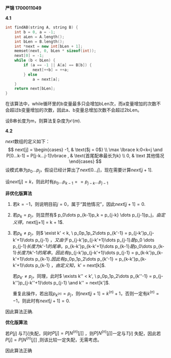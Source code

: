**严锦  1700011049**

**4.1**

```c++
int findAB(string A, string B) {
    int b = 0, a = -1;
    int aLen = A.length();
    int bLen = B.length();
    int *next = new int[bLen + 1];
    memset(next, 0, bLen * sizeof(int));
    next[0] = -1;
    while (b < bLen) {
        if (a == -1 || A[a] == B[b]) {
            next[++b] = ++a;
        } else
            a = next[a];
    }
    return next[bLen];
}
```

在该算法中，while循环里的b变量最多只会增加bLen次，而a变量增加的次数不会超过b变量增加的次数，因此a、b变量总增加次数不会超过2bLen。

设B串长度为m，则算法复杂度为$\mathcal O(m)$.

**4.2**

$next$数组的定义如下：
$$
next[j] = 
\begin{cases}
-1,  & \text{$j = 0$} \\
\max \lbrace k:0<k<j \and P[0...k-1] = P[j-k...j-1]\rbrace , & \text{首尾配串最长为k} \\
0, & \text 其他情况
\end{cases}
$$
设模式串为$p_0 \dots p_j$，假设已经计算出了$next[0…j]$，现在需要计算$next[j+1]$.

设$next[j] = k$，则此时有$p_0\dots p_{k-1} == p_{j-k} \dots p_{j-1}$

**非优化版算法**

1. 若$k = -1$，则说明目前$j = 0$，属于“其他情况”，因此$next[j+1] = 0$.

2. 若$p_k=p_j$，则显然有$ p_0\dots p_{k-1}p_k = p_{j-k} \dots p_{j-1}p_j$，由定义得，$next[j+1] = k + 1$.

3. 若$p_k \neq p_j$，则$ \exist k' < k, \ p_0p_1p_2\dots p_{k'-1} = p_{j-k'}p_{j-k'+1}\dots p_{j-1} $，又由于$ p_{j-k'}p_{j-k'+1}\dots p_{j-1}$是$p_0 \dots p_{j-1}$长度为$k'-1$的尾串，$p_{k-k'}p_{k-k'+1}\dots p_{k-1}$是$p_0\dots p_{k-1}$长度为$k'-1$的尾串，因此有$p_{j-k'}p_{j-k'+1}\dots p_{j-1} = p_{k-k'}p_{k-k'+1}\dots p_{k-1}$.因此有$p_0p_1p_2\dots p_{k'-1} = p_{k-k'}p_{k-k'+1}\dots p_{k-1} $，由定义知，$k’ = next[k]$.

   若$p_{k'} \neq p_j$，同理，此时$ \exists k'' < k', \ p_0p_1p_2\dots p_{k''-1} = p_{j-k''}p_{j-k''+1}\dots p_{j-1} \and k'' = next[k']$.

   重复此操作，若出现$p_{k^{(n)}} = p_j$，则$next[j+1] = k^{(n)}+1$，否则一定有$k^{(n)} = -1$，则此时有$next[j+1] = 0$.

因此算法正确.

**优化版算法**

若$P[j]$ 与$T[i]$失配，同时$P[j]=P[N^{(n)}[j]]$ ，则$P[N^{(n)}[j]]$一定与$T[i]$ 失配，因此若$P[j]=P[N^{(n)}[j]]$ ,则该比较一定失配，无需考虑。

因此算法正确